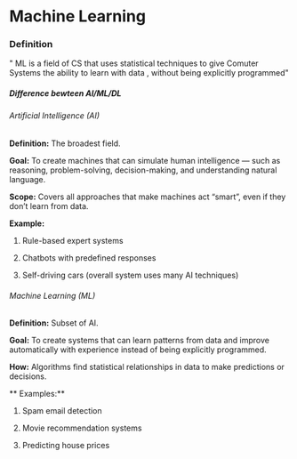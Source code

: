 <h1>Machine Learning</h1>
<h3>Definition</h3>

" ML is a field of CS that uses statistical techniques to give Comuter Systems the ability to learn with data , without being explicitly programmed" 

<h5>Difference bewteen  AI/ML/DL</h5>

<h6>Artificial Intelligence (AI)</h6>

**Definition:** The broadest field.

**Goal:** To create machines that can simulate human intelligence — such as reasoning, problem-solving, decision-making, and understanding natural language.

**Scope:** Covers all approaches that make machines act “smart”, even if they don’t learn from data.

**Example:**
1. Rule-based expert systems
            
2. Chatbots with predefined responses
            
 3. Self-driving cars (overall system uses many AI techniques)

<h6>Machine Learning (ML)</h6>

**Definition:** Subset of AI.

**Goal:** To create systems that can learn patterns from data and improve automatically with experience instead of being explicitly programmed.

**How:** Algorithms find statistical relationships in data to make predictions or decisions.

** Examples:**

1. Spam email detection

2. Movie recommendation systems

3. Predicting house prices


